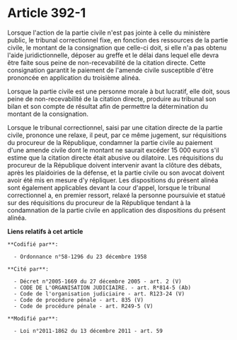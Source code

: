 # Article 392-1

Lorsque l'action de la partie civile n'est pas jointe à celle du ministère public, le tribunal correctionnel fixe, en
fonction des ressources de la partie civile, le montant de la consignation que celle-ci doit, si elle n'a pas obtenu l'aide
juridictionnelle, déposer au greffe et le délai dans lequel elle devra être faite sous peine de non-recevabilité de la
citation directe. Cette consignation garantit le paiement de l'amende civile susceptible d'être prononcée en application du
troisième alinéa.

Lorsque la partie civile est une personne morale à but lucratif, elle doit, sous peine de non-recevabilité de la citation
directe, produire au tribunal son bilan et son compte de résultat afin de permettre la détermination du montant de la
consignation. 

Lorsque le tribunal correctionnel, saisi par une citation directe de la partie civile, prononce une relaxe, il peut, par ce
même jugement, sur réquisitions du procureur de la République, condamner la partie civile au paiement d'une amende civile
dont le montant ne saurait excéder 15 000 euros s'il estime que la citation directe était abusive ou dilatoire. Les
réquisitions du procureur de la République doivent intervenir avant la clôture des débats, après les plaidoiries de la
défense, et la partie civile ou son avocat doivent avoir été mis en mesure d'y répliquer. Les dispositions du présent alinéa
sont également applicables devant la cour d'appel, lorsque le tribunal correctionnel a, en premier ressort, relaxé la
personne poursuivie et statué sur des réquisitions du procureur de la République tendant à la condamnation de la partie
civile en application des dispositions du présent alinéa.

**Liens relatifs à cet article**

	**Codifié par**:

	  - Ordonnance n°58-1296 du 23 décembre 1958

	**Cité par**:

	  - Décret n°2005-1669 du 27 décembre 2005 - art. 2 (V)
	  - CODE DE L'ORGANISATION JUDICIAIRE. - art. R*814-5 (Ab)
	  - Code de l'organisation judiciaire - art. R123-24 (V)
	  - Code de procédure pénale - art. 835 (V)
	  - Code de procédure pénale - art. R249-5 (V)

	**Modifié par**:

	  - Loi n°2011-1862 du 13 décembre 2011 - art. 59
